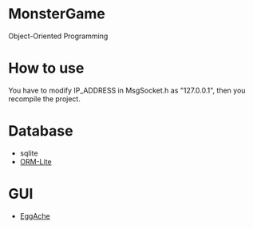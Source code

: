 # MonsterGame
Object-Oriented Programming
# How to use
You have to modify IP_ADDRESS in MsgSocket.h as "127.0.0.1", then you recompile the project.
# Database
  * sqlite 
  * [ORM-Lite](https://github.com/BOT-Man-JL/ORM-Lite)

# GUI
  * [EggAche](https://github.com/BOT-Man-JL/EggAche-GL)
